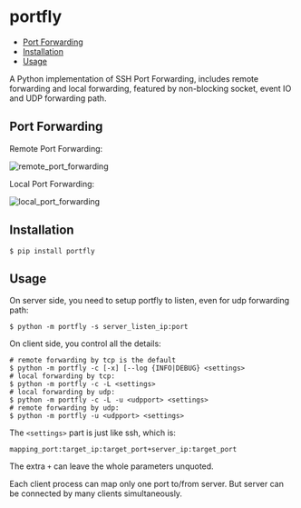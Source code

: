 # portfly

* [Port Forwarding](#Port-Forwarding)
* [Installation](#Installation)
* [Usage](#Usage)

A Python implementation of SSH Port Forwarding, includes
remote forwarding and local forwarding, featured by
non-blocking socket, event IO and UDP forwarding path.

## Port Forwarding

Remote Port Forwarding:

![remote_port_forwarding](/remote_port_forwarding.png)

Local Port Forwarding:

![local_port_forwarding](/local_port_forwarding.png)

## Installation

```shell
$ pip install portfly
```

## Usage

On server side, you need to setup portfly to listen, even for udp forwarding
path: 

``` shell
$ python -m portfly -s server_listen_ip:port
```

On client side, you control all the details:

```shell
# remote forwarding by tcp is the default
$ python -m portfly -c [-x] [--log {INFO|DEBUG} <settings>
# local forwarding by tcp:
$ python -m portfly -c -L <settings>
# local forwarding by udp:
$ python -m portfly -c -L -u <udpport> <settings>
# remote forwarding by udp:
$ python -m portfly -u <udpport> <settings>
```

The `<settings>` part is just like ssh, which is:

```text
mapping_port:target_ip:target_port+server_ip:target_port
```

The extra `+` can leave the whole parameters unquoted.

Each client process can map only one port to/from server.
But server can be connected by many clients simultaneously.


